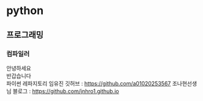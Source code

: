 # python
## 프로그래밍
### 컴파일러
안녕하세요<br>
반갑습니다<br>
파이썬 레파지토리
임유진 깃허브 : https://github.com/a01020253567
조나현선생님 블로그 : https://github.com/jnhro1.github.io
